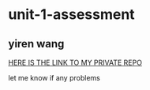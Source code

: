 <h1>unit-1-assessment</h1>
<h2>yiren wang</h2>

<a href="https://BurgersAndSalads.github.io/unit-1-assessment">HERE IS THE LINK TO MY PRIVATE REPO</a>
<p>let me know if any problems</p>

